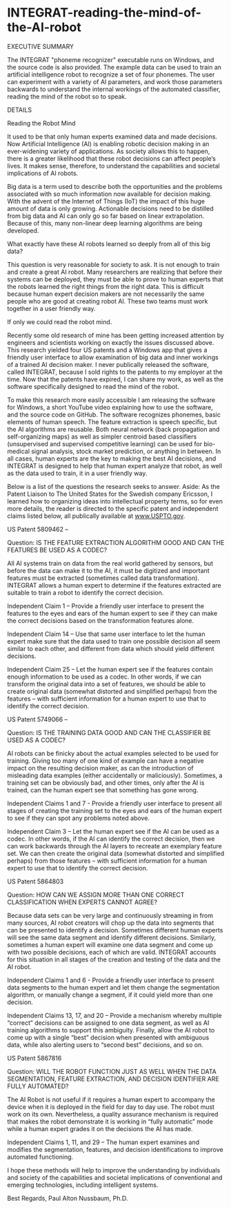 # INTEGRAT-reading-the-mind-of-the-AI-robot
EXECUTIVE SUMMARY

The INTEGRAT "phoneme recognizer" executable runs on Windows, and the source code is also provided. The example data can be used to train an artificial intelligence robot to recognize a set of four phonemes. The user can experiment with a variety of AI parameters, and work those parameters backwards to understand the internal workings of the automated classifier, reading the mind of the robot so to speak. 

DETAILS

Reading the Robot Mind

It used to be that only human experts examined data and made decisions. Now Artificial Intelligence (AI) is enabling robotic decision making in an ever-widening variety of applications. As society allows this to happen, there is a greater likelihood that these robot decisions can affect people’s lives. It makes sense, therefore, to understand the capabilities and societal implications of AI robots.

Big data is a term used to describe both the opportunities and the problems associated with so much information now available for decision making. With the advent of the Internet of Things (IoT) the impact of this huge amount of data is only growing. Actionable decisions need to be distilled from big data and AI can only go so far based on linear extrapolation. Because of this, many non-linear deep learning algorithms are being developed. 

What exactly have these AI robots learned so deeply from all of this big data? 

This question is very reasonable for society to ask. It is not enough to train and create a great AI robot. Many researchers are realizing that before their systems can be deployed, they must be able to prove to human experts that the robots learned the right things from the right data. This is difficult because human expert decision makers are not necessarily the same people who are good at creating robot AI. These two teams must work together in a user friendly way.

If only we could read the robot mind.

Recently some old research of mine has been getting increased attention by engineers and scientists working on exactly the issues discussed above. This research yielded four US patents and a Windows app that gives a friendly user interface to allow examination of big data and inner workings of a trained AI decision maker. I never publically released the software, called INTEGRAT, because I sold rights to the patents to my employer at the time. Now that the patents have expired, I can share my work, as well as the software specifically designed to read the mind of the robot.

To make this research more easily accessible I am releasing the software for Windows, a short YouTube video explaining how to use the software, and the source code on GitHub. The software recognizes phonemes, basic elements of human speech. The feature extraction is speech specific, but the AI algorithms are reusable. Both neural network (back propagation and self-organizing maps) as well as simpler centroid based classifiers (unsupervised and supervised competitive learning) can be used for bio-medical signal analysis, stock market prediction, or anything in between. In all cases, human experts are the key to making the best AI decisions, and INTEGRAT is designed to help that human expert analyze that robot, as well as the data used to train, it in a user friendly way. 

Below is a list of the questions the research seeks to answer. Aside: As the Patent Liaison to The United States for the Swedish company Ericsson, I learned how to organizing ideas into intellectual property terms, so for even more details, the reader is directed to the specific patent and independent claims listed below, all publically available at www.USPTO.gov.

US Patent 5809462 – 

Question: IS THE FEATURE EXTRACTION ALGORITHM GOOD AND CAN THE FEATURES BE USED AS A CODEC? 

All AI systems train on data from the real world gathered by sensors, but before the data can make it to the AI, it must be digitized and important features must be extracted (sometimes called data transformation). INTEGRAT allows a human expert to determine if the features extracted are suitable to train a robot to identify the correct decision.

Independent Claim 1 – Provide a friendly user interface to present the features to the eyes and ears of the human expert to see if they can make the correct decisions based on the transformation features alone.

Independent Claim 14 – Use that same user interface to let the human expert make sure that the data used to train one possible decision all seem similar to each other, and different from data which should yield different decisions.

Independent Claim 25 – Let the human expert see if the features contain enough information to be used as a codec. In other words, if we can transform the original data into a set of features, we should be able to create original data (somewhat distorted and simplified perhaps) from the features – with sufficient information for a human expert to use that to identify the correct decision. 

US Patent 5749066 – 

Question: IS THE TRAINING DATA GOOD AND CAN THE CLASSIFIER BE USED AS A CODEC?

AI robots can be finicky about the actual examples selected to be used for training. Giving too many of one kind of example can have a negative impact on the resulting decision maker, as can the introduction of misleading data examples (either accidentally or maliciously). Sometimes, a training set can be obviously bad, and other times, only after the AI is trained, can the human expert see that something has gone wrong.

Independent Claims 1 and 7 - Provide a friendly user interface to present all stages of creating the training set to the eyes and ears of the human expert to see if they can spot any problems noted above.

Independent Claim 3 – Let the human expert see if the AI can be used as a codec. In other words, if the AI can identify the correct decision, then we can work backwards through the AI layers to recreate an exemplary feature set. We can then create the original data (somewhat distorted and simplified perhaps) from those features – with sufficient information for a human expert to use that to identify the correct decision.

US Patent 5864803

Question: HOW CAN WE ASSIGN MORE THAN ONE CORRECT CLASSIFICATION WHEN EXPERTS CANNOT AGREE?

Because data sets can be very large and continuously streaming in from many sources, AI robot creators will chop up the data into segments that can be presented to identify a decision. Sometimes different human experts will see the same data segment and identify different decisions. Similarly, sometimes a human expert will examine one data segment and come up with two possible decisions, each of which are valid. INTEGRAT accounts for this situation in all stages of the creation and testing of the data and the AI robot.

Independent Claims 1 and 6 - Provide a friendly user interface to present data segments to the human expert and let them change the segmentation algorithm, or manually change a segment, if it could yield more than one decision.

Independent Claims 13, 17, and 20 – Provide a mechanism whereby multiple “correct” decisions can be assigned to one data segment, as well as AI training algorithms to support this ambiguity. Finally, allow the AI robot to come up with a single “best” decision when presented with ambiguous data, while also alerting users to “second best” decisions, and so on.

US Patent 5867816

Question: WILL THE ROBOT FUNCTION JUST AS WELL WHEN THE DATA SEGMENTATION, FEATURE EXTRACTION, AND DECISION IDENTIFIER ARE FULLY AUTOMATED?

The AI Robot is not useful if it requires a human expert to accompany the device when it is deployed in the field for day to day use. The robot must work on its own. Nevertheless, a quality assurance mechanism is required that makes the robot demonstrate it is working in “fully automatic” mode while a human expert grades it on the decisions the AI has made.

Independent Claims 1, 11, and 29 – The human expert examines and modifies the segmentation, features, and decision identifications to improve automated functioning.


I hope these methods will help to improve the understanding by individuals and society of the capabilities and societal implications of conventional and emerging technologies, including intelligent systems.

Best Regards, Paul Alton Nussbaum, Ph.D. 

